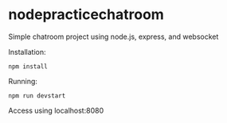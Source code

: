 # nodepracticechatroom
Simple chatroom project using node.js, express, and websocket

Installation:
```
npm install
```
Running:
```
npm run devstart
```
Access using localhost:8080
